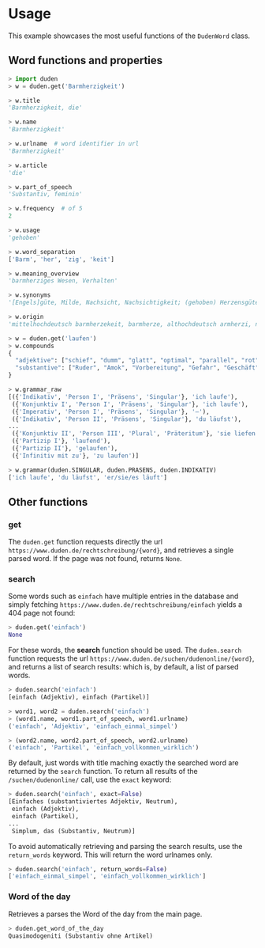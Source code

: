 # Usage

This example showcases the most useful functions of the `DudenWord` class.

## Word functions and properties

```python
> import duden
> w = duden.get('Barmherzigkeit')

> w.title
'Barmherzigkeit, die'

> w.name
'Barmherzigkeit'

> w.urlname  # word identifier in url
'Barmherzigkeit'

> w.article
'die'

> w.part_of_speech
'Substantiv, feminin'

> w.frequency  # of 5
2

> w.usage
'gehoben'

> w.word_separation
['Barm', 'her', 'zig', 'keit']

> w.meaning_overview
'barmherziges Wesen, Verhalten'

> w.synonyms
'[Engels]güte, Milde, Nachsicht, Nachsichtigkeit; (gehoben) Herzensgüte, Mildtätigkeit, Seelengüte; (bildungssprachlich) Humanität, Indulgenz; (veraltend) Wohltätigkeit; (Religion) Gnade'

> w.origin
'mittelhochdeutsch barmherzekeit, barmherze, althochdeutsch armherzi, nach (kirchen)lateinisch misericordia'

> w = duden.get('laufen')
> w.compounds
{
  "adjektive": ["schief", "dumm", "glatt", "optimal", "parallel", "rot", "reibungslos", "gut"],
  "substantive": ["Ruder", "Amok", "Vorbereitung", "Gefahr", "Geschäft", "Vertrag", "Hochtour"]
}

> w.grammar_raw
[({'Indikativ', 'Person I', 'Präsens', 'Singular'}, 'ich laufe'),
 ({'Konjunktiv I', 'Person I', 'Präsens', 'Singular'}, 'ich laufe'),
 ({'Imperativ', 'Person I', 'Präsens', 'Singular'}, '–'),
 ({'Indikativ', 'Person II', 'Präsens', 'Singular'}, 'du läufst'),
...
 ({'Konjunktiv II', 'Person III', 'Plural', 'Präteritum'}, 'sie liefen'),
 ({'Partizip I'}, 'laufend'),
 ({'Partizip II'}, 'gelaufen'),
 ({'Infinitiv mit zu'}, 'zu laufen')]

> w.grammar(duden.SINGULAR, duden.PRASENS, duden.INDIKATIV)
['ich laufe', 'du läufst', 'er/sie/es läuft']
```

## Other functions

### get

The `duden.get` function requests directly the url `https://www.duden.de/rechtschreibung/{word}`, and retrieves a single parsed word. If the page was not found, returns `None`.

### search

Some words such as `einfach` have multiple entries in the database and simply fetching `https://www.duden.de/rechtschreibung/einfach` yields a 404 page not found:
```python
> duden.get('einfach')
None
```

For these words, the **search** function should be used.
The `duden.search` function requests the url `https://www.duden.de/suchen/dudenonline/{word}`, and returns a list of search results: which is, by default, a list of parsed words.

```python
> duden.search('einfach')
[einfach (Adjektiv), einfach (Partikel)]

> word1, word2 = duden.search('einfach')
> (word1.name, word1.part_of_speech, word1.urlname)
('einfach', 'Adjektiv', 'einfach_einmal_simpel')

> (word2.name, word2.part_of_speech, word2.urlname)
('einfach', 'Partikel', 'einfach_vollkommen_wirklich')
```

By default, just words with title maching exactly the searched word are returned by the `search` function. To return all results of the `/suchen/dudenonline/` call, use the `exact` keyword:

```python
> duden.search('einfach', exact=False)
[Einfaches (substantiviertes Adjektiv, Neutrum),
 einfach (Adjektiv),
 einfach (Partikel),
...
 Simplum, das (Substantiv, Neutrum)]
```

To avoid automatically retrieving and parsing the search results, use the `return_words` keyword. This will return the word urlnames only.
```python
> duden.search('einfach', return_words=False)
['einfach_einmal_simpel', 'einfach_vollkommen_wirklich']
```

### Word of the day

Retrieves a parses the Word of the day from the main page.
```python
> duden.get_word_of_the_day
Quasimodogeniti (Substantiv ohne Artikel)
```
